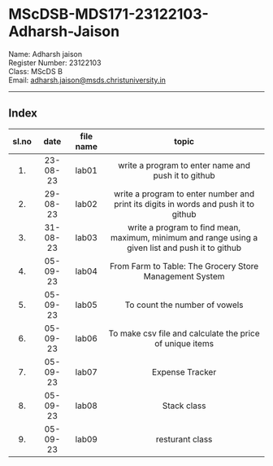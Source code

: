 # MScDSB-MDS171-23122103-Adharsh-Jaison
 
Name:   Adharsh jaison   
Register Number:   23122103   
Class:   MScDS B   
Email:   adharsh.jaison@msds.christuniversity.in

***
## Index
|sl.no|date|file name|topic|
|:----:|:----:|:----:|:----:|
|1.|23-08-23|lab01|write a program to enter name and push it to github|
|2.|29-08-23|lab02|write a program to enter  number and print its digits in words and push it to github|
|3.|31-08-23|lab03|write a program to find mean, maximum, minimum and range using a given list and push it to github|
|4.|05-09-23|lab04|From Farm to Table: The Grocery Store Management System|
|5.|05-09-23|lab05|To count the number of vowels|
|6.|05-09-23|lab06|To make csv file and calculate the price of unique items|
|7.|05-09-23|lab07|Expense Tracker|
|8.|05-09-23|lab08|Stack class|
|9.|05-09-23|lab09|resturant class|

